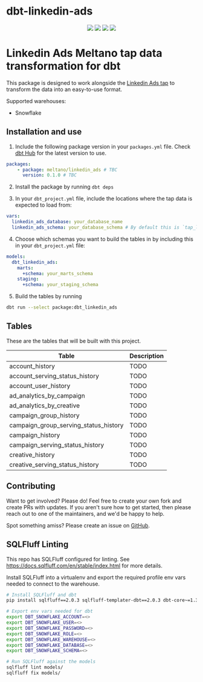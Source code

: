 # dbt-linkedin-ads

<p align="center">
    <a alt="License"
        href="https://github.com/MeltanoLabs/dbt-linkedin-ads/blob/main/LICENSE">
        <img src="https://img.shields.io/badge/MIT-blue.svg" /></a>
    <a alt="dbt-core">
        <img src="https://img.shields.io/badge/dbt_Core™_version->=1.3.0_,<2.0.0-orange.svg" /></a>
    <a alt="Maintained?">
        <img src="https://img.shields.io/badge/Maintained%3F-yes-green.svg" /></a>
    <a alt="PRs">
        <img src="https://img.shields.io/badge/Contributions-welcome-blueviolet" /></a>
</p>

# Linkedin Ads Meltano tap data transformation for dbt

This package is designed to work alongside the [Linkedin Ads tap](https://github.com/MeltanoLabs/tap-linkedin-ads) to transform the data into an easy-to-use format.

Supported warehouses:

- Snowflake

## Installation and use

1. Include the following package version in your `packages.yml` file. Check [dbt Hub](https://hub.getdbt.com/) for the latest version to use.

```yml
packages:
    - package: meltano/linkedin_ads # TBC
      version: 0.1.0 # TBC
```

2. Install the package by running `dbt deps`

3. In your `dbt_project.yml` file, include the locations where the tap data is expected to load from:

```yml
vars:
  linkedin_ads_database: your_database_name
  linkedin_ads_schema: your_database_schema # By default this is `tap_linkedin_ads`
```

4. Choose which schemas you want to build the tables in by including this in your `dbt_project.yml` file:

```yml
models:
  dbt_linkedin_ads:
    marts:
      +schema: your_marts_schema
    staging:
      +schema: your_staging_schema
```

5. Build the tables by running

```sh
dbt run --select package:dbt_linkedin_ads
```

## Tables

These are the tables that will be built with this project.

| Table | Description |
| ----- | ----------- |
| account_history | TODO |
| account_serving_status_history | TODO |
| account_user_history | TODO |
| ad_analytics_by_campaign | TODO |
| ad_analytics_by_creative | TODO |
| campaign_group_history | TODO |
| campaign_group_serving_status_history | TODO |
| campaign_history | TODO |
| campaign_serving_status_history | TODO |
| creative_history | TODO |
| creative_serving_status_history | TODO |

## Contributing

Want to get involved? Please do! Feel free to create your own fork and create PRs with updates. If you aren't sure how to get started, then please reach out to one of the maintainers, and we'd be happy to help.

Spot something amiss? Please create an issue on [GitHub](https://github.com/MeltanoLabs/dbt-linkedin-ads/issues).

## SQLFluff Linting

This repo has SQLFluff configured for linting.
See https://docs.sqlfluff.com/en/stable/index.html for more details.

Install SQLFluff into a virtualenv and export the required profile env vars needed to connect to the warehouse.

```bash
# Install SQLFluff and dbt
pip install sqlfluff==2.0.3 sqlfluff-templater-dbt==2.0.3 dbt-core~=1.3.0 dbt-snowflake~=1.3.0

# Export env vars needed for dbt
export DBT_SNOWFLAKE_ACCOUNT=<>
export DBT_SNOWFLAKE_USER=<>
export DBT_SNOWFLAKE_PASSWORD=<>
export DBT_SNOWFLAKE_ROLE=<>
export DBT_SNOWFLAKE_WAREHOUSE=<>
export DBT_SNOWFLAKE_DATABASE=<>
export DBT_SNOWFLAKE_SCHEMA=<>

# Run SQLFluff against the models
sqlfluff lint models/
sqlfluff fix models/
```

